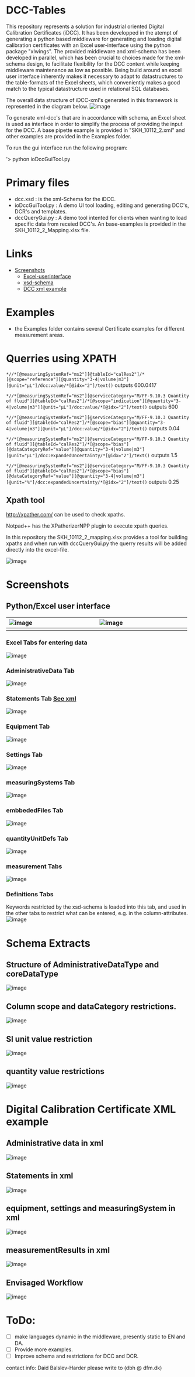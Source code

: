 # DCC-Tables

This repository represents a solution for industrial oriented Digital Calibration Certificates (iDCC).  It has been developped in the atempt of generating a python based middleware for generating and loading digital calibration certificates with an Excel user-interface using the python package "xlwings". The provided middleware and xml-schema has been developed in parallel, which has been crucial to choices made for the xml-schema design, to facilitate flexibility for the DCC content while keeping middleware maintenance as low as possible. Being build around an excel user interface inherently makes it necessary to adapt to datastructures to the table-formats of the Excel sheets, which conveniently makes a good match to the typical datastructure used in relational SQL databases.  

The overall data structure of iDCC-xml's generated in this framework is represented in the diagram below.
![image](docs/img/DCC_structure.png)

To generate xml-dcc's that are in accordance with schema, an Excel sheet is used as interface in order to simplify the process of providing the input for the DCC. A base pipette example is provided in "SKH_10112_2.xml" and other examples are provided in the Examples folder. 

To run the gui interface run the following program: 

'> python ioDccGuiTool.py

# Primary files
* dcc.xsd : is the xml-Schema for the iDCC.  
* ioDccGuiTool.py : A demo UI tool loading, editing and generating DCC's, DCR's and templates. 
* dccQueryGui.py : A demo tool intented for clients when wanting to load specific data from receied DCC's. An base-examples is provided in the SKH_10112_2_Mapping.xlsx file. 

# Links
* [Screenshots](#Screenshots)
    - [Excel-userinterface](#pythonexcel-user-interface)
    - [xsd-schema](#schema-extracts)
    - [DCC xml example](#digital-calibration-certificate-xml-example)


# Examples 
* the Examples folder contains several Certificate examples for different measurement areas. 

# Querries using XPATH
`*//*[@measuringSystemRef="ms2"][@tableId="calRes2"]/*[@scope="reference"][@quantity="3-4|volume|m3"][@unit="µL"]/dcc:value/*[@idx="2"]/text()` outputs 600.0417

`*//*[@measuringSystemRef="ms2"][@serviceCategory="M/FF-9.10.3 Quantity of fluid"][@tableId="calRes2"]/*[@scope="indication"][@quantity="3-4|volume|m3"][@unit="µL"]/dcc:value/*[@idx="2"]/text()` outputs 600

`*//*[@measuringSystemRef="ms2"][@serviceCategory="M/FF-9.10.3 Quantity of fluid"][@tableId="calRes2"]/*[@scope="bias"][@quantity="3-4|volume|m3"][@unit="µL"]/dcc:value/*[@idx="2"]/text()` ourputs 0.04

`*//*[@measuringSystemRef="ms2"][@serviceCategory="M/FF-9.10.3 Quantity of fluid"][@tableId="calRes2"]/*[@scope="bias"][@dataCategoryRef="value"][@quantity="3-4|volume|m3"][@unit="µL"]/dcc:expandedUncertainty/*[@idx="2"]/text()` outputs 1.5

`*//*[@measuringSystemRef="ms2"][@serviceCategory="M/FF-9.10.3 Quantity of fluid"][@tableId="calRes2"]/*[@scope="bias"][@dataCategoryRef="value"][@quantity="3-4|volume|m3"][@unit="%"]/dcc:expandedUncertainty/*[@idx="2"]/text()` outputs 0.25


## Xpath tool
http://xpather.com/ can be used to check xpaths. 

Notpad++ has the XPatherizerNPP plugin to execute xpath queries. 

In this repository the SKH_10112_2_mapping.xlsx provides a tool for building xpaths and when run with dccQueryGui.py the querry results will be added directly into the excel-file. 

![image](docs/img/query_gui_excel-interface.png)

# Screenshots


## Python/Excel user interface 
|![image](docs/img/gui_load_interface.png)|<div style="width:400px">![image](docs/img/gui_language_selector.png)</div>
|----|----|
|||

### Excel Tabs for entering data
![image](docs/img/gui_tabs.png)


### AdministrativeData Tab
![image](docs/img/gui_AdministrativeData.png)

### Statements Tab [See xml](#statements-in-xml)
![image](docs/img/gui_statements.png)
### Equipment Tab
![image](docs/img/gui_equipment.png)
### Settings Tab
![image](docs/img/gui_settings.png)
### measuringSystems Tab
![image](docs/img/gui_measuringSystems.png)
### embbededFiles Tab
![image](docs/img/gui_embaddedFiles.png)
### quantityUnitDefs Tab
![image](docs/img/gui_quantityUnitDefs.png)
### measurement Tabs
![image](docs/img/calibrationResults.png)
### Definitions Tabs
Keywords restricted by the xsd-schema is loaded into this tab, and used in the other tabs to restrict what can be entered, e.g. in the column-attributes.
![image](docs/img/gui_Definitions.png)


# Schema Extracts
## Structure of AdministrativeDataType and coreDataType
![image](docs/img/xml_administrativeData.png)

## Column scope and dataCategory restrictions.
![image](docs/img/xsd_scope_and_dataCategory.png)

## SI unit value restriction 
![image](docs/img/xsd_unitType.png)

## quantity value restrictions
![image](docs/img/xsd_quantityType.png)


# Digital Calibration Certificate XML example
## Administrative data in xml
![image](docs/img/xml_administrativeData.png)

## Statements in xml
![image](docs/img/xml_statements.png)

## equipment, settings and measuringSystem in xml
![image](docs/img/xml_measuringSystem.png)

## measurementResults in xml
![image](docs/img/xml_measurementResults.png)


## Envisaged Workflow 
![image](docs/img/Workflow.png)


# ToDo:
- [ ] make languages dynamic in the middleware, presently static to EN and DA.
- [ ] Provide more examples. 
- [ ] Improve schema and restrictions for DCC and DCR. 

contact info: Daid Balslev-Harder please write to (dbh @ dfm.dk) 